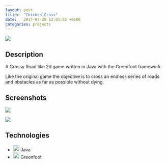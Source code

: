```yaml
---
layout: post
title:  "Chicken Cross"
date:   2017-04-28 12:01:02 +0100
categories: projects
---
```

![](https://github.com/medihebfaiza/chicken-cross/blob/master/images/chick_01.png?raw=true)

## Description
A Crossy Road like 2d game written in Java with the Greenfoot framework.

Like the original game the objective is to cross an endless series of roads and obstacles as far as possible without dying. 

## Screenshots

![](https://github.com/medihebfaiza/chicken-cross/blob/master/images/screens/screen1.jpg?raw=true)

![](https://github.com/medihebfaiza/chicken-cross/blob/master/images/screens/screen2.jpg?raw=true)  

## Technologies
- <img src="https://cdn.svgporn.com/logos/java.svg" alt="c" style="width:20px;"/> Java
- <img src="https://cdn.svgporn.com/logos/java.svg" alt="c" style="width:20px;"/> Greenfoot